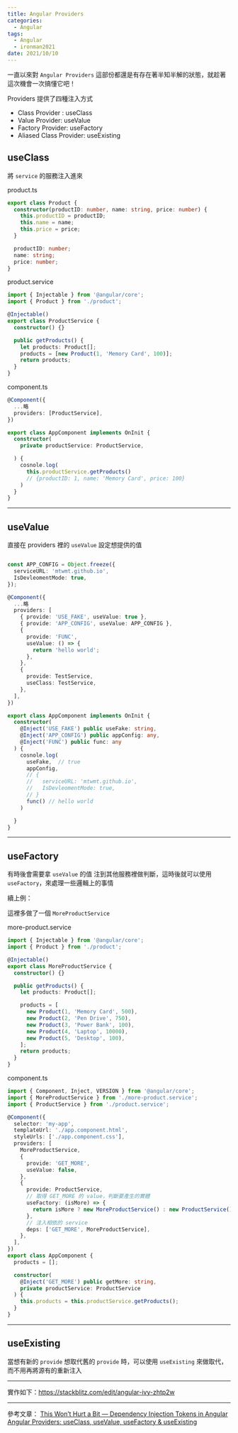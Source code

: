 ```yaml
---
title: Angular Providers
categories:
  - Angular
tags:
  - Angular
  - ironman2021
date: 2021/10/10
---
```


一直以來對 `Angular Providers` 這部份都還是有存在著半知半解的狀態，就趁著這次機會一次搞懂它吧！

Providers 提供了四種注入方式

- Class Provider : useClass
- Value Provider: useValue
- Factory Provider: useFactory
- Aliased Class Provider: useExisting

## useClass

將 `service` 的服務注入進來

product.ts

```ts
export class Product {
  constructor(productID: number, name: string, price: number) {
    this.productID = productID;
    this.name = name;
    this.price = price;
  }

  productID: number;
  name: string;
  price: number;
}
```

product.service

```ts
import { Injectable } from '@angular/core';
import { Product } from './product';

@Injectable()
export class ProductService {
  constructor() {}

  public getProducts() {
    let products: Product[];
    products = [new Product(1, 'Memory Card', 100)];
    return products;
  }
}
```

component.ts

```ts
@Component({
  ...略
  providers: [ProductService],
})

export class AppComponent implements OnInit {
  constructor(
    private productService: ProductService,

  ) {
    cosnole.log(
      this.productService.getProducts()
      // {productID: 1, name: 'Memory Card', price: 100}
    )
  }
}
```

---

## useValue

直接在 providers 裡的 `useValue` 設定想提供的值

```ts

const APP_CONFIG = Object.freeze({
  serviceURL: 'mtwmt.github.io',
  IsDevleomentMode: true,
});

@Component({
  ...略
  providers: [
    { provide: 'USE_FAKE', useValue: true },
    { provide: 'APP_CONFIG', useValue: APP_CONFIG },
    {
      provide: 'FUNC',
      useValue: () => {
        return 'hello world';
      },
    },
    {
      provide: TestService,
      useClass: TestService,
    },
  ],
})

export class AppComponent implements OnInit {
  constructor(
    @Inject('USE_FAKE') public useFake: string,
    @Inject('APP_CONFIG') public appConfig: any,
    @Inject('FUNC') public func: any
  ) {
    cosnole.log(
      useFake,  // true
      appConfig,
      // {
      //   serviceURL: 'mtwmt.github.io',
      //   IsDevleomentMode: true,
      // }
      func() // hello world
    )

  }
}
```

---

## useFactory

有時後會需要拿 `useValue` 的值 注到其他服務裡做判斷，這時後就可以使用 `useFactory`，來處理一些邏輯上的事情

續上例：

這裡多做了一個 `MoreProductService`

more-product.service

```ts
import { Injectable } from '@angular/core';
import { Product } from './product';

@Injectable()
export class MoreProductService {
  constructor() {}

  public getProducts() {
    let products: Product[];

    products = [
      new Product(1, 'Memory Card', 500),
      new Product(2, 'Pen Drive', 750),
      new Product(3, 'Power Bank', 100),
      new Product(4, 'Laptop', 10000),
      new Product(5, 'Desktop', 100),
    ];
    return products;
  }
}
```

component.ts

```ts
import { Component, Inject, VERSION } from '@angular/core';
import { MoreProductService } from './more-product.service';
import { ProductService } from './product.service';

@Component({
  selector: 'my-app',
  templateUrl: './app.component.html',
  styleUrls: ['./app.component.css'],
  providers: [
    MoreProductService,
    {
      provide: 'GET_MORE',
      useValue: false,
    },
    {
      provide: ProductService,
      // 取得 GET_MORE 的 value，判斷要產生的實體
      useFactory: (isMore) => {
        return isMore ? new MoreProductService() : new ProductService();
      },
      // 注入相依的 service
      deps: ['GET_MORE', MoreProductService],
    },
  ],
})
export class AppComponent {
  products = [];

  constructor(
    @Inject('GET_MORE') public getMore: string,
    private productService: ProductService
  ) {
    this.products = this.productService.getProducts();
  }
}
```

---

## useExisting

當想有新的 `provide` 想取代舊的 `provide` 時，可以使用 `useExisting` 來做取代，而不用再將源有的重新注入

---

實作如下：https://stackblitz.com/edit/angular-ivy-zhtp2w

---

參考文章：
[This Won’t Hurt a Bit — Dependency Injection Tokens in Angular](https://medium.com/ngconf/this-wont-hurt-a-bit-dependency-injection-tokens-in-angular-2fa5f6e6293)
[Angular Providers: useClass, useValue, useFactory & useExisting](https://www.tektutorialshub.com/angular/angular-providers/)
